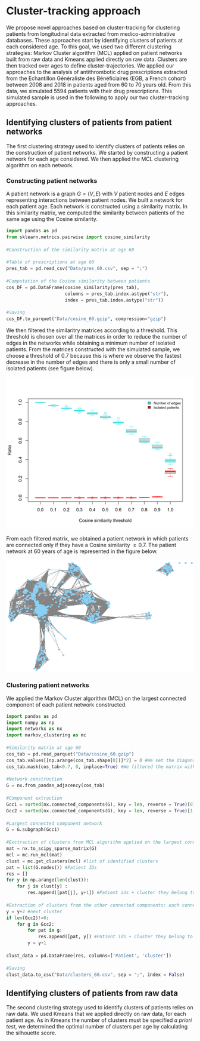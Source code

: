 # Cluster-tracking approach
We propose novel approaches based on cluster-tracking for clustering patients from longitudinal data extracted from medico-administrative databases. These approaches start by identifying clusters of patients at each considered age. To this goal, we used two different clustering strategies: Markov Cluster algorithm (MCL) applied on patient networks built from raw data and Kmeans applied directly on raw data. Clusters are then tracked over ages to define cluster-trajectories. We applied our approaches to the analysis of antithrombotic drug prescriptions extracted from the Echantillon Généraliste des Bénéficiaires (EGB, a French cohort) between 2008 and 2018 in patients aged from 60 to 70 years old. From this data, we simulated 5594 patients with their drug prescriptions. This simulated sample is used in the following to apply our two cluster-tracking approaches.

## Identifying clusters of patients from patient networks
The first clustering strategy used to identify clusters of patients relies on the construction of patient networks. We started by constructing a patient network for each age considered. We then applied the MCL clustering algorithm on each network.

### Constructing patient networks
A patient network is a graph $G = (V,E)$ with $V$ patient nodes and $E$ edges representing interactions between patient nodes. We built a network for each patient age. Each network is constructed using a similarity matrix. In this similarity matrix, we computed the similarity between patients of the same age using the Cosine similarity.

```python
import pandas as pd
from sklearn.metrics.pairwise import cosine_similarity

#Construction of the similarity matrix at age 60

#Table of prescriptions at age 60
pres_tab = pd.read_csv("Data/pres_60.csv", sep = ";")

#Computation of the Cosine similarity between patients 
cos_DF = pd.DataFrame(cosine_similarity(pres_tab),
                      columns = pres_tab.index.astype("str"),
                      index = pres_tab.index.astype("str")) 

#Saving
cos_DF.to_parquet("Data/cosine_60.gzip", compression="gzip")  
```

We then filtered the similaritry matrices according to a threshold. This threshold is chosen over all the matrices in order to reduce the number of edges in the networks while obtaining a minimum number of isolated patients. From the matrices constructed with the simulated sample, we choose a threshold of 0.7 because this is where we observe the fastest decrease in the number of edges and there is only a small number of isolated patients (see figure below). 

![example visualization](Figure/cosine_threshold.png)

From each filtered matrix, we obtained a patient network in which patients are connected only if they have a Cosine similarity $\ge 0.7$. The patient network at 60 years of age is represented in the figure below.

![example visualization](Figure/network_60.png)

### Clustering patient networks
We applied the Markov Cluster algorithm (MCL) on the largest connected component of each patient network constructed.

```python
import pandas as pd
import numpy as np
import networkx as nx
import markov_clustering as mc

#Similarity matrix at age 60
cos_tab = pd.read_parquet("Data/cosine_60.gzip")
cos_tab.values[[np.arange(cos_tab.shape[0])]*2] = 0 #We set the diagonal of the matrix to 0
cos_tab.mask(cos_tab<0.7, 0, inplace=True) #We filtered the matrix with the chosen Cosine similarity threshold = 0.7

#Network construction
G = nx.from_pandas_adjacency(cos_tab)

#Component extraction
Gcc1 = sorted(nx.connected_components(G), key = len, reverse = True)[0] #The largest connected component
Gcc2 = sorted(nx.connected_components(G), key = len, reverse = True)[1:] #The other connected components

#Largest connected component network
G = G.subgraph(Gcc1) 

#Exctraction of clusters from MCL algorithm applied on the largest connected component network
mat = nx.to_scipy_sparse_matrix(G)
mcl = mc.run_mcl(mat) 
clust = mc.get_clusters(mcl) #list of identified clusters
pat = list(G.nodes()) #Patient IDs
res = []
for y in np.arange(len(clust)):
    for j in clust[y] :
        res.append([pat[j], y+1]) #Patient ids + cluster they belong to

#Extraction of clusters from the other connected components: each connected component represent a cluster
y = y+2 #next cluster
if len(Gcc2)!=0:
    for g in Gcc2:
        for pat in g:
            res.append([pat, y]) #Patient ids + cluster they belong to
        y = y+1

clust_data = pd.DataFrame(res, columns=['Patient', 'cluster'])

#Saving
clust_data.to_csv("Data/clusters_60.csv", sep = ";", index = False)
```

## Identifying clusters of patients from raw data
The second clustering strategy used to identify clusters of patients relies on raw data. We used Kmeans that we applied directly on raw data, for each patient age. As in Kmeans the number of clusters must be specified *a priori* _test_, we determined the optimal number of clusters per age by calculating the silhouette score. 

